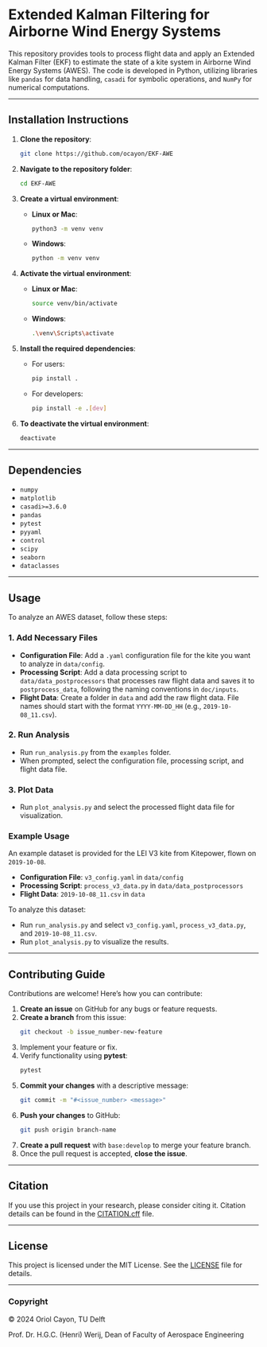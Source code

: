# Extended Kalman Filtering for Airborne Wind Energy Systems

This repository provides tools to process flight data and apply an Extended Kalman Filter (EKF) to estimate the state of a kite system in Airborne Wind Energy Systems (AWES). The code is developed in Python, utilizing libraries like `pandas` for data handling, `casadi` for symbolic operations, and `NumPy` for numerical computations.

---

## Installation Instructions

1. **Clone the repository**:
    ```bash
    git clone https://github.com/ocayon/EKF-AWE
    ```

2. **Navigate to the repository folder**:
    ```bash
    cd EKF-AWE
    ```

3. **Create a virtual environment**:

   - **Linux or Mac**:
     ```bash
     python3 -m venv venv
     ```
   - **Windows**:
     ```bash
     python -m venv venv
     ```

4. **Activate the virtual environment**:

   - **Linux or Mac**:
     ```bash
     source venv/bin/activate
     ```
   - **Windows**:
     ```bash
     .\venv\Scripts\activate
     ```

5. **Install the required dependencies**:

   - For users:
     ```bash
     pip install .
     ```
   - For developers:
     ```bash
     pip install -e .[dev]
     ```

6. **To deactivate the virtual environment**:
    ```bash
    deactivate
    ```

---

## Dependencies

- `numpy`
- `matplotlib`
- `casadi>=3.6.0`
- `pandas`
- `pytest`
- `pyyaml`
- `control`
- `scipy`
- `seaborn`
- `dataclasses`

---

## Usage

To analyze an AWES dataset, follow these steps:

### 1. Add Necessary Files
   - **Configuration File**: Add a `.yaml` configuration file for the kite you want to analyze in `data/config`.
   - **Processing Script**: Add a data processing script to `data/data_postprocessors` that processes raw flight data and saves it to `postprocess_data`, following the naming conventions in `doc/inputs`.
   - **Flight Data**: Create a folder in `data` and add the raw flight data. File names should start with the format `YYYY-MM-DD_HH` (e.g., `2019-10-08_11.csv`).

### 2. Run Analysis
   - Run `run_analysis.py` from the `examples` folder.
   - When prompted, select the configuration file, processing script, and flight data file.

### 3. Plot Data
   - Run `plot_analysis.py` and select the processed flight data file for visualization.

### Example Usage

An example dataset is provided for the LEI V3 kite from Kitepower, flown on `2019-10-08`.

- **Configuration File**: `v3_config.yaml` in `data/config`
- **Processing Script**: `process_v3_data.py` in `data/data_postprocessors`
- **Flight Data**: `2019-10-08_11.csv` in `data`

To analyze this dataset:
   - Run `run_analysis.py` and select `v3_config.yaml`, `process_v3_data.py`, and `2019-10-08_11.csv`.
   - Run `plot_analysis.py` to visualize the results.

---

## Contributing Guide

Contributions are welcome! Here’s how you can contribute:

1. **Create an issue** on GitHub for any bugs or feature requests.
2. **Create a branch** from this issue:
    ```bash
    git checkout -b issue_number-new-feature
    ```
3. Implement your feature or fix.
4. Verify functionality using **pytest**:
    ```bash
    pytest
    ```
5. **Commit your changes** with a descriptive message:
    ```bash
    git commit -m "#<issue_number> <message>"
    ```
6. **Push your changes** to GitHub:
    ```bash
    git push origin branch-name
    ```
7. **Create a pull request** with `base:develop` to merge your feature branch.
8. Once the pull request is accepted, **close the issue**.

---

## Citation

If you use this project in your research, please consider citing it. Citation details can be found in the [CITATION.cff](CITATION.cff) file.

---

## License

This project is licensed under the MIT License. See the [LICENSE](LICENSE) file for details.

---

### Copyright
  
&copy; 2024 Oriol Cayon, TU Delft  

Prof. Dr. H.G.C. (Henri) Werij, Dean of Faculty of Aerospace Engineering
